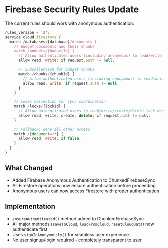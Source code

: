 # Firebase Security Rules Update

The current rules should work with anonymous authentication:

```javascript
rules_version = '2';
service cloud.firestore {
  match /databases/{database}/documents {
    // Budget documents and their chunks
    match /budgets/{budgetId} {
      // Allow authenticated users (including anonymous) to read/write their own budget documents
      allow read, write: if request.auth != null;

      // Subcollection for budget chunks
      match /chunks/{chunkId} {
        // Allow authenticated users (including anonymous) to read/write chunks within their budget
        allow read, write: if request.auth != null;
      }
    }

    // Locks collection for sync coordination
    match /locks/{lockId} {
      // Allow authenticated users to read/write/create/delete lock documents
      allow read, write, create, delete: if request.auth != null;
    }

    // Fallback: deny all other access
    match /{document=**} {
      allow read, write: if false;
    }
  }
}
```

## What Changed

- Added Firebase Anonymous Authentication to ChunkedFirebaseSync
- All Firestore operations now ensure authentication before proceeding
- Anonymous users can now access Firestore with proper authentication

## Implementation

- `ensureAuthenticated()` method added to ChunkedFirebaseSync
- All major methods (`saveToCloud`, `loadFromCloud`, `resetCloudData`) now authenticate first
- Uses `signInAnonymously()` for seamless user experience
- No user signup/login required - completely transparent to user
